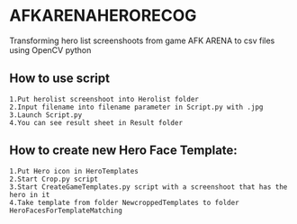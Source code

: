 # AFKARENAHERORECOG
Transforming hero list screenshoots from game AFK ARENA to csv files using OpenCV python

## How to use script

    1.Put herolist screenshoot into Herolist folder
    2.Input filename into filename parameter in Script.py with .jpg
    3.Launch Script.py
    4.You can see result sheet in Result folder

## How to create new Hero Face Template:

    1.Put Hero icon in HeroTemplates
    2.Start Crop.py script
    3.Start CreateGameTemplates.py script with a screenshoot that has the hero in it
    4.Take template from folder NewcroppedTemplates to folder HeroFacesForTemplateMatching
